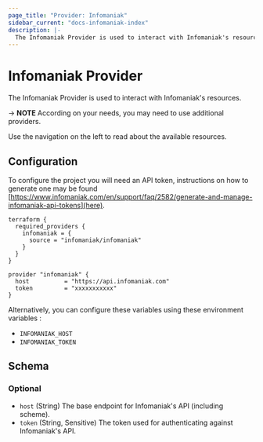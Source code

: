 ```yaml
---
page_title: "Provider: Infomaniak"
sidebar_current: "docs-infomaniak-index"
description: |-
  The Infomaniak Provider is used to interact with Infomaniak's resources. The provider needs to be configured with the proper credentials before it can be used.
---
```


# Infomaniak Provider

The Infomaniak Provider is used to interact with Infomaniak's resources.

-> __NOTE__ According on your needs, you may need to use additional providers. 

Use the navigation on the left to read about the available resources.

## Configuration

To configure the project you will need an API token, instructions on how to generate one may be found [https://www.infomaniak.com/en/support/faq/2582/generate-and-manage-infomaniak-api-tokens](here).

```hcl
terraform {
  required_providers {
    infomaniak = {
      source = "infomaniak/infomaniak"
    }
  }
}

provider "infomaniak" {
  host          = "https://api.infomaniak.com"
  token         = "xxxxxxxxxxx"
}
```

Alternatively, you can configure these variables using these environment variables :

- `INFOMANIAK_HOST`
- `INFOMANIAK_TOKEN`

## Schema

### Optional

- `host` (String) The base endpoint for Infomaniak's API (including scheme).
- `token` (String, Sensitive) The token used for authenticating against Infomaniak's API.
